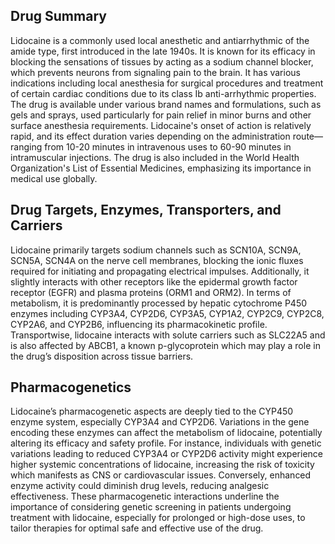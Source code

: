## Drug Summary
Lidocaine is a commonly used local anesthetic and antiarrhythmic of the amide type, first introduced in the late 1940s. It is known for its efficacy in blocking the sensations of tissues by acting as a sodium channel blocker, which prevents neurons from signaling pain to the brain. It has various indications including local anesthesia for surgical procedures and treatment of certain cardiac conditions due to its class Ib anti-arrhythmic properties. The drug is available under various brand names and formulations, such as gels and sprays, used particularly for pain relief in minor burns and other surface anesthesia requirements. Lidocaine's onset of action is relatively rapid, and its effect duration varies depending on the administration route—ranging from 10-20 minutes in intravenous uses to 60-90 minutes in intramuscular injections. The drug is also included in the World Health Organization's List of Essential Medicines, emphasizing its importance in medical use globally.

## Drug Targets, Enzymes, Transporters, and Carriers
Lidocaine primarily targets sodium channels such as SCN10A, SCN9A, SCN5A, SCN4A on the nerve cell membranes, blocking the ionic fluxes required for initiating and propagating electrical impulses. Additionally, it slightly interacts with other receptors like the epidermal growth factor receptor (EGFR) and plasma proteins (ORM1 and ORM2). In terms of metabolism, it is predominantly processed by hepatic cytochrome P450 enzymes including CYP3A4, CYP2D6, CYP3A5, CYP1A2, CYP2C9, CYP2C8, CYP2A6, and CYP2B6, influencing its pharmacokinetic profile. Transportwise, lidocaine interacts with solute carriers such as SLC22A5 and is also affected by ABCB1, a known p-glycoprotein which may play a role in the drug’s disposition across tissue barriers.

## Pharmacogenetics
Lidocaine’s pharmacogenetic aspects are deeply tied to the CYP450 enzyme system, especially CYP3A4 and CYP2D6. Variations in the gene encoding these enzymes can affect the metabolism of lidocaine, potentially altering its efficacy and safety profile. For instance, individuals with genetic variations leading to reduced CYP3A4 or CYP2D6 activity might experience higher systemic concentrations of lidocaine, increasing the risk of toxicity which manifests as CNS or cardiovascular issues. Conversely, enhanced enzyme activity could diminish drug levels, reducing analgesic effectiveness. These pharmacogenetic interactions underline the importance of considering genetic screening in patients undergoing treatment with lidocaine, especially for prolonged or high-dose uses, to tailor therapies for optimal safe and effective use of the drug.